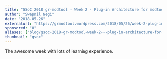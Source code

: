 ```yaml
---
title: "GSoC 2018 gr-modtool - Week 2 - Plug-in Architecture for modtool"
author: "Swapnil Negi"
date: "2018-05-26"
externalurl: "https://grmodtool.wordpress.com/2018/05/26/week-2-plug-in-architecture-for-modtool/"
sponsored: "0"
aliases: ["blog/gsoc-2018-gr-modtool-week-2---plug-in-architecture-for-modtool"]
thumbnail: "gsoc"
---
```

The awesome week with lots of learning experience.
<!--more-->
